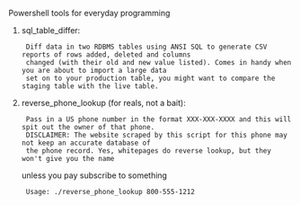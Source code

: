 Powershell tools for everyday programming

1. sql_table_differ: 

		Diff data in two RDBMS tables using ANSI SQL to generate CSV reports of rows added, deleted and columns 
		changed (with their old and new value listed). Comes in handy when you are about to import a large data 
		set on to your production table, you might want to compare the staging table with the live table.  

2. reverse_phone_lookup (for reals, not a bait):

        Pass in a US phone number in the format XXX-XXX-XXXX and this will spit out the owner of that phone. 
        DISCLAIMER: The website scraped by this script for this phone may not keep an accurate database of 
        the phone record. Yes, whitepages do reverse lookup, but they won't give you the name
	unless you pay subscribe to something
        
        Usage: ./reverse_phone_lookup 800-555-1212
